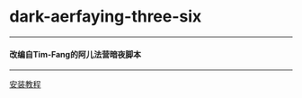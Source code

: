

# dark-aerfaying-three-six

---

#### 改编自Tim-Fang的阿儿法营暗夜脚本

---

[安装教程](https://aerfaying.com/Studios/24622/Forum/PostView?postId=6407 "安装教程")

























